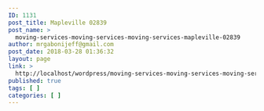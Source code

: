 ```yaml
---
ID: 1131
post_title: Mapleville 02839
post_name: >
  moving-services-moving-services-moving-services-mapleville-02839
author: mrgabonijeff@gmail.com
post_date: 2018-03-28 01:36:32
layout: page
link: >
  http://localhost/wordpress/moving-services-moving-services-moving-services-mapleville-02839/
published: true
tags: [ ]
categories: [ ]
---
```

